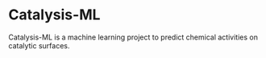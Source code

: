 # Catalysis-ML
Catalysis-ML is a machine learning project to predict chemical activities on catalytic surfaces. 

